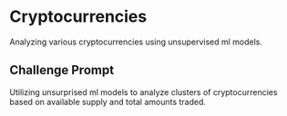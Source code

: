 # Cryptocurrencies
Analyzing various cryptocurrencies using unsupervised ml models.

## Challenge Prompt

Utilizing unsurprised ml models to analyze clusters of cryptocurrencies based on available supply and total amounts traded.
